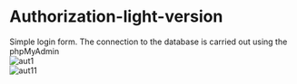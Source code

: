 # Authorization-light-version
Simple login form. The connection to the database is carried out using the phpMyAdmin
<br>
![aut1](https://user-images.githubusercontent.com/78618492/134156847-5c706092-b0d1-481e-9eb4-87ef4256bfa1.jpg)
<br>
![aut11](https://user-images.githubusercontent.com/78618492/134156862-e7f6a7e7-1554-4692-83df-e6934e527f7f.jpg)

